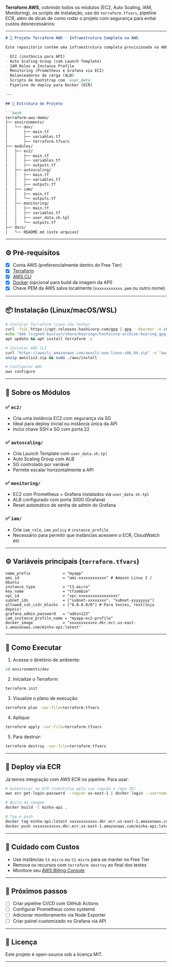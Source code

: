**Terraform AWS**, cobrindo todos os módulos (EC2, Auto Scaling, IAM, Monitoring), os scripts de instalação, uso do `terraform.tfvars`, pipeline ECR, além de dicas de como rodar o projeto com segurança para evitar custos desnecessários:

---

````markdown
# 🚀 Projeto Terraform AWS - Infraestrutura Completa na AWS

Este repositório contém uma infraestrutura completa provisionada na AWS utilizando Terraform. O projeto é modularizado, focado em boas práticas de automação e escalabilidade, incluindo:

- EC2 (instância para API)
- Auto Scaling Group (com Launch Template)
- IAM Roles e Instance Profile
- Monitoring (Prometheus e Grafana via EC2)
- Balanceadores de carga (ALB)
- Scripts de bootstrap com `user_data`
- Pipeline de deploy para Docker (ECR)

---

## 📁 Estrutura do Projeto

```bash
terraform-aws-demo/
├── environments/
│   └── dev/
│       ├── main.tf
│       ├── variables.tf
│       ├── terraform.tfvars
├── modules/
│   ├── ec2/
│   │   ├── main.tf
│   │   ├── variables.tf
│   │   ├── outputs.tf
│   ├── autoscaling/
│   │   ├── main.tf
│   │   ├── variables.tf
│   │   ├── outputs.tf
│   ├── iam/
│   │   ├── main.tf
│   │   └── outputs.tf
│   ├── monitoring/
│   │   ├── main.tf
│   │   ├── variables.tf
│   │   ├── user_data.sh.tpl
│   │   └── outputs.tf
├── docs/
│   └── README.md (este arquivo)
````

---

## ⚙️ Pré-requisitos

* [x] Conta AWS (preferencialmente dentro do Free Tier)
* [x] [Terraform](https://developer.hashicorp.com/terraform/downloads)
* [x] [AWS CLI](https://docs.aws.amazon.com/cli/latest/userguide/install-cliv2.html)
* [x] [Docker](https://docs.docker.com/engine/install/) (opcional para build da imagem da API)
* [x] Chave PEM da AWS salva localmente (`xxxxxxxxxxxx.pem` ou outro nome)

---

## 📦 Instalação (Linux/macOS/WSL)

```bash
# Instalar Terraform (caso não tenha)
curl -fsSL https://apt.releases.hashicorp.com/gpg | gpg --dearmor -o /usr/share/keyrings/hashicorp-archive-keyring.gpg
echo "deb [signed-by=/usr/share/keyrings/hashicorp-archive-keyring.gpg] https://apt.releases.hashicorp.com $(lsb_release -cs) main" | tee /etc/apt/sources.list.d/hashicorp.list
apt update && apt install terraform -y

# Instalar AWS CLI
curl "https://awscli.amazonaws.com/awscli-exe-linux-x86_64.zip" -o "awscliv2.zip"
unzip awscliv2.zip && sudo ./aws/install

# Configurar AWS
aws configure
```

---

## 🧠 Sobre os Módulos

### ✅ `ec2/`

* Cria uma instância EC2 com segurança via SG
* Ideal para deploy inicial ou instância única da API
* Inclui chave SSH e SG com porta 22

### ✅ `autoscaling/`

* Cria Launch Template com `user_data.sh.tpl`
* Auto Scaling Group com ALB
* SG controlado por variável
* Permite escalar horizontalmente a API

### ✅ `monitoring/`

* EC2 com Prometheus + Grafana instalados via `user_data.sh.tpl`
* ALB configurado com porta 3000 (Grafana)
* Reset automático de senha de admin do Grafana

### ✅ `iam/`

* Cria `iam_role`, `iam_policy` e `instance_profile`
* Necessário para permitir que instâncias acessem o ECR, CloudWatch etc

---

## ⚙️ Variáveis principais (`terraform.tfvars`)

```hcl
name_prefix              = "myapp"
ami_id                   = "ami-xxxxxxxxxxxx" # Amazon Linux 2 / Ubuntu
instance_type            = "t3.micro"
key_name                 = "tfzombie"
vpc_id                   = "vpc-xxxxxxxxxxxxxxxxx"
subnet_ids               = ["subnet-xxxxxxxx", "subnet-yyyyyyyy"]
allowed_ssh_cidr_blocks  = ["0.0.0.0/0"] # Para testes, restrinja depois!
grafana_admin_password   = "admin123"
iam_instance_profile_name = "myapp-ec2-profile"
docker_image             = "xxxxxxxxxxxx.dkr.ecr.us-east-1.amazonaws.com/minha-api:latest"
```

---

## 🚀 Como Executar

1. Acesse o diretório de ambiente:

```bash
cd environments/dev
```

2. Inicialize o Terraform:

```bash
terraform init
```

3. Visualize o plano de execução:

```bash
terraform plan -var-file=terraform.tfvars
```

4. Aplique:

```bash
terraform apply -var-file=terraform.tfvars
```

5. Para destruir:

```bash
terraform destroy -var-file=terraform.tfvars
```

---

## 🐳 Deploy via ECR

Já temos integração com AWS ECR no pipeline. Para usar:

```bash
# Autenticar no ECR (substitua pela sua região e repo ID)
aws ecr get-login-password --region us-east-1 | docker login --username AWS --password-stdin 035176848625.dkr.ecr.us-east-1.amazonaws.com

# Build da imagem
docker build -t minha-api .

# Tag e push
docker tag minha-api:latest xxxxxxxxxxxx.dkr.ecr.us-east-1.amazonaws.com/minha-api:latest
docker push xxxxxxxxxxxx.dkr.ecr.us-east-1.amazonaws.com/minha-api:latest
```

---

## 🛑 Cuidado com Custos

* Use instâncias `t3.micro` ou `t2.micro` para se manter no Free Tier
* Remova os recursos com `terraform destroy` ao final dos testes
* Monitore seu [AWS Billing Console](https://console.aws.amazon.com/billing/home#/)

---

## 📌 Próximos passos

* [ ] Criar pipeline CI/CD com GitHub Actions
* [ ] Configurar Prometheus como systemd
* [ ] Adicionar monitoramento via Node Exporter
* [ ] Criar painel customizado no Grafana via API

---

## 📄 Licença

Este projeto é open-source sob a licença MIT.

---

